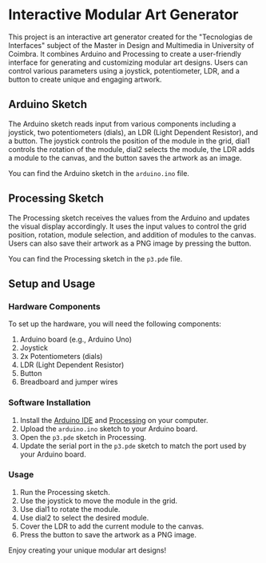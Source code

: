 # Interactive Modular Art Generator

This project is an interactive art generator created for the "Tecnologias de Interfaces" subject of the Master in Design and Multimedia in University of Coimbra. It combines Arduino and Processing to create a user-friendly interface for generating and customizing modular art designs. Users can control various parameters using a joystick, potentiometer, LDR, and a button to create unique and engaging artwork.

## Arduino Sketch

The Arduino sketch reads input from various components including a joystick, two potentiometers (dials), an LDR (Light Dependent Resistor), and a button. The joystick controls the position of the module in the grid, dial1 controls the rotation of the module, dial2 selects the module, the LDR adds a module to the canvas, and the button saves the artwork as an image.

You can find the Arduino sketch in the `arduino.ino` file.

## Processing Sketch

The Processing sketch receives the values from the Arduino and updates the visual display accordingly. It uses the input values to control the grid position, rotation, module selection, and addition of modules to the canvas. Users can also save their artwork as a PNG image by pressing the button.

You can find the Processing sketch in the `p3.pde` file.

## Setup and Usage

### Hardware Components

To set up the hardware, you will need the following components:

1. Arduino board (e.g., Arduino Uno)
2. Joystick
3. 2x Potentiometers (dials)
4. LDR (Light Dependent Resistor)
5. Button
6. Breadboard and jumper wires

### Software Installation

1. Install the [Arduino IDE](https://www.arduino.cc/en/software) and [Processing](https://processing.org/download/) on your computer.
2. Upload the `arduino.ino` sketch to your Arduino board.
3. Open the `p3.pde` sketch in Processing.
4. Update the serial port in the `p3.pde` sketch to match the port used by your Arduino board.

### Usage

1. Run the Processing sketch.
2. Use the joystick to move the module in the grid.
3. Use dial1 to rotate the module.
4. Use dial2 to select the desired module.
5. Cover the LDR to add the current module to the canvas.
6. Press the button to save the artwork as a PNG image.

Enjoy creating your unique modular art designs!
